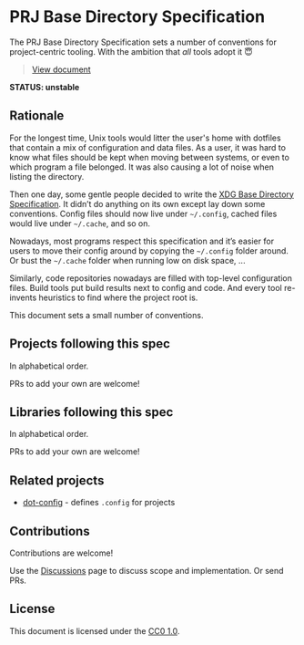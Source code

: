 # PRJ Base Directory Specification

The PRJ Base Directory Specification sets a number of conventions for
project-centric tooling. With the ambition that *all* tools adopt it 😇

> [View document](./PRJ_SPEC.md)

**STATUS: unstable**

## Rationale

For the longest time, Unix tools would litter the user's home with dotfiles
that contain a mix of configuration and data files. As a user, it was hard to
know what files should be kept when moving between systems, or even to which
program a file belonged. It was also causing a lot of noise when listing the
directory.

Then one day, some gentle people decided to write the [XDG Base Directory
Specification](https://specifications.freedesktop.org/basedir-spec/basedir-spec-latest.html).
It didn’t do anything on its own except lay down some conventions. Config
files should now live under `~/.config`, cached files would live under
`~/.cache`, and so on.

Nowadays, most programs respect this specification and it’s easier for users
to move their config around by copying the `~/.config` folder around. Or bust
the `~/.cache` folder when running low on disk space, ...

Similarly, code repositories nowadays are filled with top-level configuration
files. Build tools put build results next to config and code. And every tool
re-invents heuristics to find where the project root is.

This document sets a small number of conventions.

## Projects following this spec

In alphabetical order.

PRs to add your own are welcome!

## Libraries following this spec

In alphabetical order.

PRs to add your own are welcome!

## Related projects

* [dot-config](https://dot-config.github.io/) - defines `.config` for projects

## Contributions

Contributions are welcome!

Use the [Discussions](https://github.com/numtide/prj-spec/discussions) page to discuss scope and implementation. Or send PRs.

## License

This document is licensed under the [CC0 1.0](./LICENSE).
